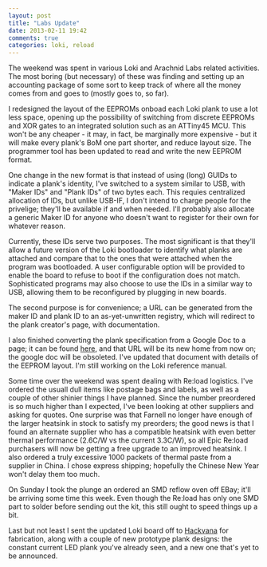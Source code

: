 ```yaml
---
layout: post
title: "Labs Update"
date: 2013-02-11 19:42
comments: true
categories: loki, reload
---
```


The weekend was spent in various Loki and Arachnid Labs related activities. The most boring (but necessary) of these was finding and setting up an accounting package of some sort to keep track of where all the money comes from and goes to (mostly goes to, so far).

I redesigned the layout of the EEPROMs onboad each Loki plank to use a lot less space, opening up the possibility of switching from discrete EEPROMs and XOR gates to an integrated solution such as an ATTiny45 MCU. This won't be any cheaper - it may, in fact, be marginally more expensive - but it will make every plank's BoM one part shorter, and reduce layout size. The programmer tool has been updated to read and write the new EEPROM format.

One change in the new format is that instead of using (long) GUIDs to indicate a plank's identity, I've switched to a system similar to USB, with "Maker IDs" and "Plank IDs" of two bytes each. This requies centralized allocation of IDs, but unlike USB-IF, I don't intend to charge people for the privelige; they'll be available if and when needed. I'll probably also allocate a generic Maker ID for anyone who doesn't want to register for their own for whatever reason.

Currently, these IDs serve two purposes. The most significant is that they'll allow a future version of the Loki bootloader to identify what planks are attached and compare that to the ones that were attached when the program was bootloaded. A user configurable option will be provided to enable the board to refuse to boot if the configuration does not match. Sophisticated programs may also choose to use the IDs in a similar way to USB, allowing them to be reconfigured by plugging in new boards.

The second purpose is for convenience; a URL can be generated from the maker ID and plank ID to an as-yet-unwritten registry, which will redirect to the plank creator's page, with documentation.

I also finished converting the plank specification from a Google Doc to a page; it can be found [here](/loki/planks.html), and that URL will be its new home from now on; the google doc will be obsoleted. I've updated that document with details of the EEPROM layout. I'm still working on the Loki reference manual.

Some time over the weekend was spent dealing with Re:load logistics. I've ordered the usuall dull items like postage bags and labels, as well as a couple of other shinier things I have planned. Since the number preordered is so much higher than I expected, I've been looking at other suppliers and asking for quotes. One surprise was that Farnell no longer have enough of the larger heatsink in stock to satisfy my preorders; the good news is that I found an alternate supplier who has a compatible heatsink with even better thermal performance (2.6C/W vs the current 3.3C/W), so all Epic Re:load purchasers will now be getting a free upgrade to an improved heatsink. I also ordered a truly excessive 1000 packets of thermal paste from a supplier in China. I chose express shipping; hopefully the Chinese New Year won't delay them too much.

On Sunday I took the plunge an ordered an SMD reflow oven off EBay; it'll be arriving some time this week. Even though the Re:load has only one SMD part to solder before sending out the kit, this still ought to speed things up a bit.

Last but not least I sent the updated Loki board off to [Hackvana](http://www.hackvana.com/) for fabrication, along with a couple of new prototype plank designs: the constant current LED plank you've already seen, and a new one that's yet to be announced.
